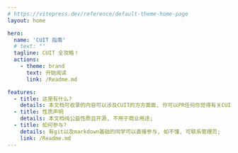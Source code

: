 ```yaml
---
# https://vitepress.dev/reference/default-theme-home-page
layout: home

hero:
  name: 'CUIT 指南'
  # text: ""
  tagline: CUIT 全攻略！
  actions:
    - theme: brand
      text: 开始阅读
      link: /Readme.md

features:
  - title: 这里有什么?
    details: 本文档可收录的内容可以涉及CUIT的方方面面, 你可以PR任何你觉得有关CUIT的东西; 
  - title: 性质声明
    details: 本文档纯公益性质且开源, 不用于商业用途; 
  - title: 如何参与?
    details: 有git以及markdown基础的同学可以直接参与, 如不懂, 可联系管理员; 
    link: /Readme.md
---
```

